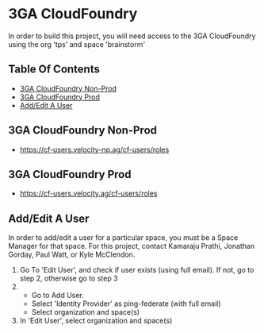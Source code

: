 # 3GA CloudFoundry

In order to build this project, you will need access to the 3GA CloudFoundry using the org 'tps' and space 'brainstorm'

## Table Of Contents
* [3GA CloudFoundry Non-Prod](#cfnp)
* [3GA CloudFoundry Prod](#cfp)
* [Add/Edit A User](#user)

<a name="cfnp"></a>
## 3GA CloudFoundry Non-Prod

* https://cf-users.velocity-np.ag/cf-users/roles

<a name="cfp"></a>
## 3GA CloudFoundry Prod

* https://cf-users.velocity.ag/cf-users/roles

<a name="user"></a>
## Add/Edit A User

In order to add/edit a user for a particular space, you must be a Space Manager for that space. For this project, contact Kamaraju Prathi, Jonathan Gorday, Paul Watt, or Kyle McClendon.

1. Go To 'Edit User', and check if user exists (using full email). If not, go to step 2, otherwise go to step 3
2. * Go to Add User.
   * Select 'Identity Provider' as ping-federate (with full email)
   * Select organization and space(s)
3. In 'Edit User', select organization and space(s)
